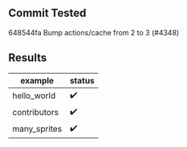 ## Commit Tested
648544fa Bump actions/cache from 2 to 3 (#4348)

## Results 
|example|status|
|-|-|
|hello_world|:heavy_check_mark:|
|contributors|:heavy_check_mark:|
|many_sprites|:heavy_check_mark:|